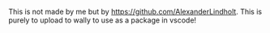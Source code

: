 This is not made by me but by https://github.com/AlexanderLindholt. This is purely to upload to wally to use as a package in vscode!

